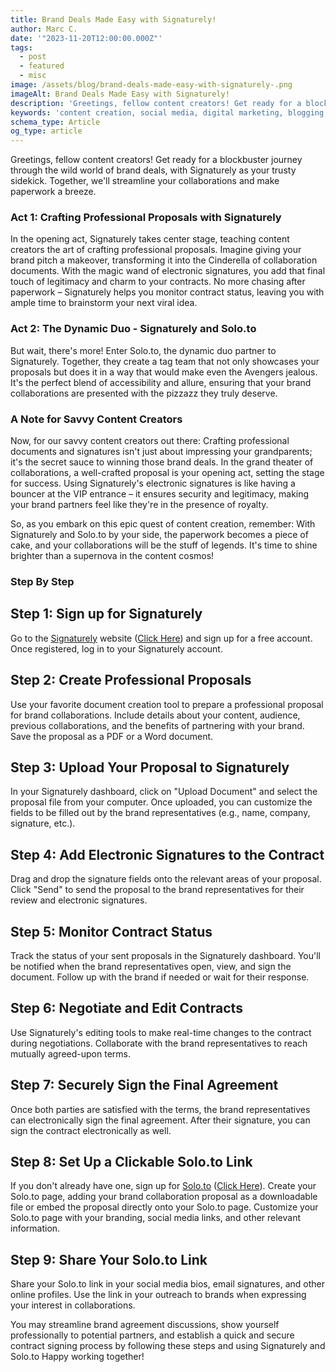 ```yaml
---
title: Brand Deals Made Easy with Signaturely!
author: Marc C.
date: '"2023-11-20T12:00:00.000Z"'
tags:
  - post
  - featured
  - misc
image: /assets/blog/brand-deals-made-easy-with-signaturely-.png
imageAlt: Brand Deals Made Easy with Signaturely!
description: 'Greetings, fellow content creators! Get ready for a blockbuster journey through the wild world of brand deals, with Signaturely as your trusty sidekick'
keywords: 'content creation, social media, digital marketing, blogging, SEO, content strategy, social media marketing, online marketing'
schema_type: Article
og_type: article
---
```

Greetings, fellow content creators! Get ready for a blockbuster journey through the wild world of brand deals, with Signaturely as your trusty sidekick. Together, we'll streamline your collaborations and make paperwork a breeze.

### Act 1: Crafting Professional Proposals with Signaturely

In the opening act, Signaturely takes center stage, teaching content creators the art of crafting professional proposals. Imagine giving your brand pitch a makeover, transforming it into the Cinderella of collaboration documents. With the magic wand of electronic signatures, you add that final touch of legitimacy and charm to your contracts. No more chasing after paperwork – Signaturely helps you monitor contract status, leaving you with ample time to brainstorm your next viral idea.

### Act 2: The Dynamic Duo - Signaturely and Solo.to

But wait, there's more! Enter Solo.to, the dynamic duo partner to Signaturely. Together, they create a tag team that not only showcases your proposals but does it in a way that would make even the Avengers jealous. It's the perfect blend of accessibility and allure, ensuring that your brand collaborations are presented with the pizzazz they truly deserve.

### A Note for Savvy Content Creators

Now, for our savvy content creators out there: Crafting professional documents and signatures isn't just about impressing your grandparents; it's the secret sauce to winning those brand deals. In the grand theater of collaborations, a well-crafted proposal is your opening act, setting the stage for success. Using Signaturely's electronic signatures is like having a bouncer at the VIP entrance – it ensures security and legitimacy, making your brand partners feel like they're in the presence of royalty.

So, as you embark on this epic quest of content creation, remember: With Signaturely and Solo.to by your side, the paperwork becomes a piece of cake, and your collaborations will be the stuff of legends. It's time to shine brighter than a supernova in the content cosmos! 

### Step By Step

## **Step 1: Sign up for Signaturely**

Go to the [Signaturely](https://signaturely.com?fpr=casptattoo2) website ([Click Here](https://signaturely.com?fpr=casptattoo2)) and sign up for a free account.
Once registered, log in to your Signaturely account.

## **Step 2: Create Professional Proposals**

Use your favorite document creation tool to prepare a professional proposal for brand collaborations. Include details about your content, audience, previous collaborations, and the benefits of partnering with your brand.
Save the proposal as a PDF or a Word document.

## **Step 3: Upload Your Proposal to Signaturely**

In your Signaturely dashboard, click on "Upload Document" and select the proposal file from your computer.
Once uploaded, you can customize the fields to be filled out by the brand representatives (e.g., name, company, signature, etc.).

## **Step 4: Add Electronic Signatures to the Contract**

Drag and drop the signature fields onto the relevant areas of your proposal.
Click "Send" to send the proposal to the brand representatives for their review and electronic signatures.

## **Step 5: Monitor Contract Status**

Track the status of your sent proposals in the Signaturely dashboard. You'll be notified when the brand representatives open, view, and sign the document.
Follow up with the brand if needed or wait for their response.

## **Step 6: Negotiate and Edit Contracts**

Use Signaturely's editing tools to make real-time changes to the contract during negotiations.
Collaborate with the brand representatives to reach mutually agreed-upon terms.

## **Step 7: Securely Sign the Final Agreement**

Once both parties are satisfied with the terms, the brand representatives can electronically sign the final agreement.
After their signature, you can sign the contract electronically as well.

## **Step 8: Set Up a Clickable Solo.to Link**

If you don't already have one, sign up for [Solo.to](https://solo.to/inv/NTM4ODY2) ([Click Here](https://solo.to/inv/NTM4ODY2)).
Create your Solo.to page, adding your brand collaboration proposal as a downloadable file or embed the proposal directly onto your Solo.to page.
Customize your Solo.to page with your branding, social media links, and other relevant information.

## **Step 9: Share Your Solo.to Link**

Share your Solo.to link in your social media bios, email signatures, and other online profiles.
Use the link in your outreach to brands when expressing your interest in collaborations.

You may streamline brand agreement discussions, show yourself professionally to potential partners, and establish a quick and secure contract signing process by following these steps and using Signaturely and Solo.to  Happy working together!
